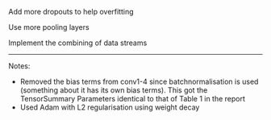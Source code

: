 Add more dropouts to help overfitting

Use more pooling layers

Implement the combining of data streams



----------------------------------
Notes:
- Removed the bias terms from conv1-4 since batchnormalisation is used (something about it has its own bias terms). This got the TensorSummary Parameters identical to that of Table 1 in the report
- Used Adam with L2 regularisation using weight decay

